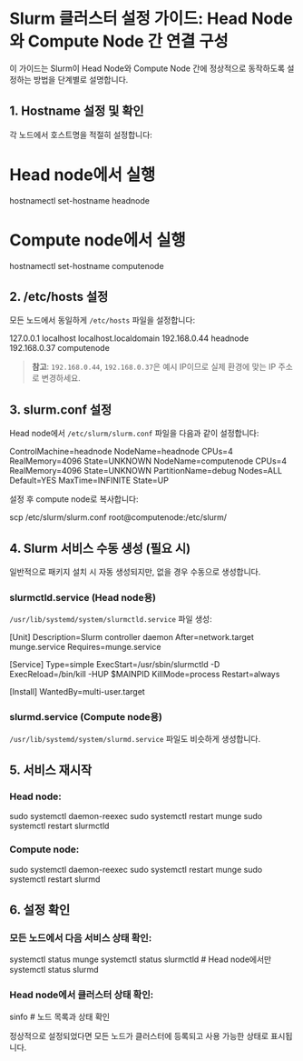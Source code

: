 # Slurm 클러스터 설정 가이드: Head Node와 Compute Node 간 연결 구성

이 가이드는 Slurm이 Head Node와 Compute Node 간에 정상적으로 동작하도록 설정하는 방법을 단계별로 설명합니다.

## 1. Hostname 설정 및 확인

각 노드에서 호스트명을 적절히 설정합니다:

# Head node에서 실행
hostnamectl set-hostname headnode

# Compute node에서 실행
hostnamectl set-hostname computenode

## 2. /etc/hosts 설정

모든 노드에서 동일하게 `/etc/hosts` 파일을 설정합니다:

127.0.0.1 localhost localhost.localdomain
192.168.0.44 headnode
192.168.0.37 computenode

> **참고**: `192.168.0.44`, `192.168.0.37`은 예시 IP이므로 실제 환경에 맞는 IP 주소로 변경하세요.

## 3. slurm.conf 설정

Head node에서 `/etc/slurm/slurm.conf` 파일을 다음과 같이 설정합니다:

ControlMachine=headnode
NodeName=headnode CPUs=4 RealMemory=4096 State=UNKNOWN
NodeName=computenode CPUs=4 RealMemory=4096 State=UNKNOWN
PartitionName=debug Nodes=ALL Default=YES MaxTime=INFINITE State=UP

설정 후 compute node로 복사합니다:

scp /etc/slurm/slurm.conf root@computenode:/etc/slurm/

## 4. Slurm 서비스 수동 생성 (필요 시)

일반적으로 패키지 설치 시 자동 생성되지만, 없을 경우 수동으로 생성합니다.

### slurmctld.service (Head node용)

`/usr/lib/systemd/system/slurmctld.service` 파일 생성:

[Unit]
Description=Slurm controller daemon
After=network.target munge.service
Requires=munge.service

[Service]
Type=simple
ExecStart=/usr/sbin/slurmctld -D
ExecReload=/bin/kill -HUP $MAINPID
KillMode=process
Restart=always

[Install]
WantedBy=multi-user.target

### slurmd.service (Compute node용)

`/usr/lib/systemd/system/slurmd.service` 파일도 비슷하게 생성합니다.

## 5. 서비스 재시작

### Head node:

sudo systemctl daemon-reexec
sudo systemctl restart munge
sudo systemctl restart slurmctld

### Compute node:

sudo systemctl daemon-reexec
sudo systemctl restart munge
sudo systemctl restart slurmd

## 6. 설정 확인

### 모든 노드에서 다음 서비스 상태 확인:

systemctl status munge
systemctl status slurmctld  # Head node에서만
systemctl status slurmd

### Head node에서 클러스터 상태 확인:

sinfo  # 노드 목록과 상태 확인

정상적으로 설정되었다면 모든 노드가 클러스터에 등록되고 사용 가능한 상태로 표시됩니다.
